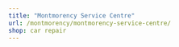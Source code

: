 ```yaml
---
title: "Montmorency Service Centre"
url: /montmorency/montmorency-service-centre/
shop: car repair
---
```

